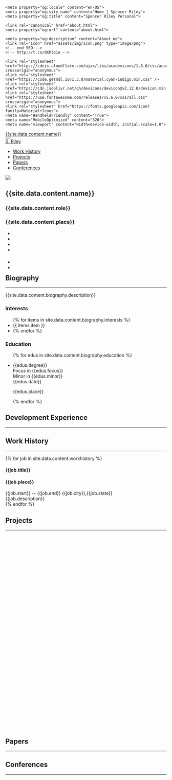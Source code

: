 <head>
	<meta charset="utf-8">
    <title>About | Spencer Riley</title>

	<meta property="og:locale" content="en-US">
	<meta property="og:site_name" content="Home | Spencer Riley">
	<meta property="og:title" content="Spencer Riley Personal">

	<link rel="canonical" href="about.html">
	<meta property="og:url" content="about.html">

	<meta property="og:description" content="About me">
	<link rel="icon" href="assets/img/icon.png" type="image/png">
	<!-- end SEO -->
	<!-- http://t.co/dKP3o1e -->

	<link rel="stylesheet" href="https://cdnjs.cloudflare.com/ajax/libs/academicons/1.8.6/css/academicons.min.css" crossorigin="anonymous">
	<link rel="stylesheet" href="https://code.getmdl.io/1.3.0/material.cyan-indigo.min.css" />
	<link rel="stylesheet" href="https://cdn.jsdelivr.net/gh/devicons/devicon@v2.12.0/devicon.min.css">
	<link rel="stylesheet" href="https://use.fontawesome.com/releases/v5.6.0/css/all.css" crossorigin="anonymous">
	<link rel="stylesheet" href="https://fonts.googleapis.com/icon?family=Material+Icons">
    <meta name="HandheldFriendly" content="True">
	<meta name="MobileOptimized" content="320">
	<meta name="viewport" content="width=device-width, initial-scale=1.0">

[//]: # (	<script src='https://code.jquery.com/jquery-3.6.0.min.js'></script>)

[//]: # (	<script src="https://cdnjs.cloudflare.com/ajax/libs/jquery.imagesloaded/4.1.4/imagesloaded.pkgd.min.js" crossorigin="anonymous"></script>)

[//]: # (	<script src="https://cdnjs.cloudflare.com/ajax/libs/twitter-bootstrap/4.1.3/js/bootstrap.min.js" crossorigin="anonymous"></script>)

[//]: # (	<script src="https://cdnjs.cloudflare.com/ajax/libs/fancybox/3.2.5/jquery.fancybox.min.js" crossorigin="anonymous"></script>)

[//]: # (	<script src="https://cdnjs.cloudflare.com/ajax/libs/highlight.js/9.12.0/highlight.min.js" crossorigin="anonymous"></script>)

[//]: # (	<script src="https://cdnjs.cloudflare.com/ajax/libs/fuse.js/3.2.1/fuse.min.js" crossorigin="anonymous"></script>)

[//]: # (	<script src="https://cdnjs.cloudflare.com/ajax/libs/mark.js/8.11.1/jquery.mark.min.js" crossorigin="anonymous"></script>)

[//]: # (<script src="https://cdnjs.cloudflare.com/ajax/libs/popper.js/1.12.9/umd/popper.min.js" crossorigin="anonymous"></script>)
	<script src="assets/js/academic.min.js"></script>

[//]: # (	<script src="assets/js/content.js"></script>)
	<script type="module" src="assets/js/zero-md.min.js"></script>
	<script>
		document.documentElement.className = document.documentElement.className.replace(/\bno-js\b/g, '') + ' js ';
	</script>
	<script>
        if (document.location.protocol != "https:") {
            document.location = document.URL.replace(/^http:/i, "https:");
        }
	</script>

[//]: # (	<link rel="stylesheet" type="text/css" href="assets/css/about.css">)
[//]: # (	<link rel="stylesheet" type="text/css" href="assets/css/bootstrap.min.css">)
</head>
<body id="top" data-spy="scroll" data-target="#navbar-main" class="dark" data-offset="71">
    <nav class="navbar navbar-expand-lg navbar-dark compensate-for-scrollbar" id="navbar-main">
        <div class="container">
            <div class="d-none d-lg-inline-flex">
                <a class="navbar-brand" href=".">{{site.data.content.name}}</a>
            </div>
            <button type="button" class="navbar-toggler" data-toggle="collapse" data-target="#navbar-content" aria-controls="navbar" aria-expanded="false" aria-label="Toggle navigation">
                <span>
                    <i class="fas fa-bars"></i>
                </span>
            </button>
            <div class="navbar-brand-mobile-wrapper d-inline-flex d-lg-none">
                <a class="navbar-brand" href=".">S. Riley</a>
            </div>
            <div class="navbar-collapse main-menu-item collapse justify-content-start" id="navbar-content">
                <ul class="navbar-nav d-md-inline-flex">
                    <li class="nav-item">
                        <a class="nav-link " href="#experience" data-target="#experience">
                            <span>Work History</span>
                        </a>
                    </li>
                    <li class="nav-item">
                        <a class="nav-link " href="#projects" data-target="#projects">
                            <span>Projects</span>
                        </a>
                    </li>
                    <li class="nav-item">
                        <a class="nav-link " href="#papers" data-target="#papers">
                            <span>Papers</span>
                        </a>
                    </li>
                    <li class="nav-item">
                        <a class="nav-link " href="#conferences" data-target="#conferences">
                            <span>Conferences</span>
                        </a>
                    </li>
                </ul>
            </div>
        </div>
    </nav>
    <span class="js-widget-page d-none"></span>
    <div id="main" role="main">
        <section id="about" class="home-section wg-about">
            <div class="container">
                <div class="row" itemprop="author" itemscope itemtype="http://schema.org/Person" itemref="person-email person-telephone person-address">
                    <div class="col-12 col-lg-4">
                        <div id="profile">
                            <img class="portrait" src="{{site.data.content.profile}}">
                            <div class="portrait-title">
                                <h2>{{site.data.content.name}}</h2>
                                <h3>{{site.data.content.role}}</h3>
                                <h3 itemprop="worksFor" itemscope itemtype="http://schema.org/Organization">
                                    <span>{{site.data.content.place}}</span>
                                </h3>
                            </div>
                            <ul class="network-icon" aria-hidden="true">
                                <li>
                                    <a itemprop="sameAs" target="_blank" href="mailto:me@sriley.dev">
                                        <i class="fas fa-envelope big-icon" id="mail"></i>
                                    </a>
                                </li>
                                <li>
                                    <a itemprop="sameAs" target="_blank" href="https://github.sriley.dev" rel="noopener">
                                        <i class="fab fa-github big-icon" id="git"></i>
                                    </a>
                                </li>
                                <li>
                                    <a itemprop="sameAs" target="_blank" href="https://orcid.org/0000-0001-7949-9163" rel="noopener">
                                        <i class="ai ai-orcid big-icon" id="orcid"></i>
                                    </a>
                                </li>
                                <li>
                                    <a itemprop="sameAs" target="_blank" href="https://rgate.sriley.dev" rel="noopener">
                                        <i class="ai ai-researchgate big-icon" id="rgate"></i>
                                    </a>
                                </li>
                            </ul>
                            <br>
                            <ul class="network-icon" aria-hidden="true" style="margin-top: -10px">
                                <li>
                                    <a itemprop="sameAs" target="_blank" href="https://cv.sriley.dev" rel="noopener">
                                        <i class="fas fa-file-pdf big-icon"></i>
                                    </a>
                                </li>
                                <li>
                                    <a itemprop="sameAs" target="_blank" href="https://board.sriley.dev">
                                        <div>
                                            <i class="fab fa-trello big-icon"></i>
                                        </div>
                                    </a>
                                </li>
                            </ul>
                        </div>
                    </div>
                    <div class="col-12 col-lg-8" itemprop="description">
                        <h1>Biography</h1><hr>
                        <p>{{site.data.content.biography.description}}</p>
                        <div class="row">
                            <div class="col-md-5">
                                <h3>Interests</h3>
                                <ul class="ul-interests">
                                    {% for items in site.data.content.biography.interests %}
                                        <li>{{ items.item }}<li>
                                    {% endfor %}
                                </ul>
                            </div>
                            <div class="col-md-7">
                                <h3>Education</h3>
                                <ul class="ul-edu fa-ul">
                                    {% for edus in site.data.content.biography.education %}
                                    <li>
                                        <i class="fa-li fas fa-graduation-cap"></i>
                                        <div class="description">
                                            <p class="course">
                                                 <div>{{edus.degree}}</div>
                                                 <div>Focus in {{edus.focus}}<br>Minor in {{edus.minor}}</div>
                                                 <div>{{edus.date}}</div>
                                             </p>
                                            <p class="institution">{{edus.place}}</p>
                                        </div>                                    
                                    </li>
                                    {% endfor %}
                                </ul>
                            </div>
                        </div>
                    </div>
                </div>
            </div>
        </section>
        <section id="skills" class="home-section wg-featurette">
            <div class="container">
                <div class="row featurette">
                    <div class="col-md-12 section-heading">
                        <h1>Development Experience</h1><hr/>
                    </div>
                    <div id="skill"></div>
                </div>
            </div>
        </section>
        <section id="experience" class="home-section wg-experience">
            <div class="container">
                <div class="row">
                    <div class="col-xs-12 col-md-4 section-heading">
                        <h1>Work History</h1><hr/>
                    </div>
                    {% for job in site.data.content.workhistory %} 
                    <div class="col-12 col-lg-8">
                        <div class="row experience">
                            <div class="col py-2">
                                <div class="card">
                                    <div class="card-body">
                                        <h4 class="card-title exp-title text-muted mt-0 mb-1">
                                            {{job.title}}
                                        </h4>
                                        <h4 class="card-title exp-company text-muted my-0">
                                            {{job.place}}</h4>
                                        <div class="text-muted exp-meta">
                                            {{job.start}} -- {{job.end}}
                                            <span class='middot-divider'></span> 
                                            {{job.city}},{{job.state}}
                                        </div>
                                        <div class="col-auto text-center flex-column d-none d-sm-flex">
                                            {{job.description}}
                                        </div>
                                    </div>
                                </div>
                            </div>
                        </div>
                    </div>
                    {% endfor %}
                </div>
            </div>
        </section>
        <section id="projects" class="home-section wg-portfolio">
            <div class="container">
                <div class="row">
                    <div class="col-xs-12 col-md-4 section-heading">
                        <h1>Projects</h1><hr/>
                    </div>
                    <div class="col-12 col-lg-8">
                        <div class="isotope projects-container js-layout-masonry" style="top: 0px; height: 600px;">
                            <div id="carousel-proj" class="carousel slide" data-ride="carousel">
                                <div class="carousel-inner" id="projs" style="top: 0px; position: absolute;"></div>
                            </div>
                                <ol class="carousel-indicators" id="carousel-tabs"></ol>
                                <a class="carousel-control-prev" data-target="#carousel-proj" role="button" data-slide="prev">
                                  <span class="carousel-control-prev-icon"></span>
                                </a>
                                <a class="carousel-control-next" data-target="#carousel-proj" role="button" data-slide="next">
                                  <span class="carousel-control-next-icon"></span>
                                </a>
                        </div>
                    </div>
                </div>
            </div>
        </section>
        <section id="papers" class="home-section wg-featured">
            <div class="container">
                <div class="row">
                    <div class="col-xs-12 col-md-4 section-heading">
                        <h1>Papers</h1><hr/>
                    </div>
                    <div class="col-12 col-lg-8" id="paper"></div>
                </div>
            </div>
        </section>
        <section id="conferences" class="home-section wg-featured">
            <div class="container">
                <div class="row">
                    <div class="col-xs-12 col-md-4 section-heading">
                        <h1>Conferences</h1><hr/>
                    </div>
                    <div class="col-12 col-lg-8">
                        <div class="isotope projects-container js-layout-masonry" style="top: 0px; height: 1050px;">
                            <div id="carousel-conf" class="carousel slide" data-ride="carousel">
                                <div class="carousel-inner" id="conference" style="top: 0px; position: absolute;"></div>
                            </div>
                                <ol class="carousel-indicators" id="carousel-tabs1"></ol>
                                <a class="carousel-control-prev" data-target="#carousel-conf" role="button" data-slide="prev">
                                  <span class="carousel-control-prev-icon"></span>
                                </a>
                                <a class="carousel-control-next" data-target="#carousel-conf" role="button" data-slide="next">
                                  <span class="carousel-control-next-icon"></span>
                                </a>
                        </div>
                    </div>
                </div>
            </div>
        </section>
    </div>
</body>
